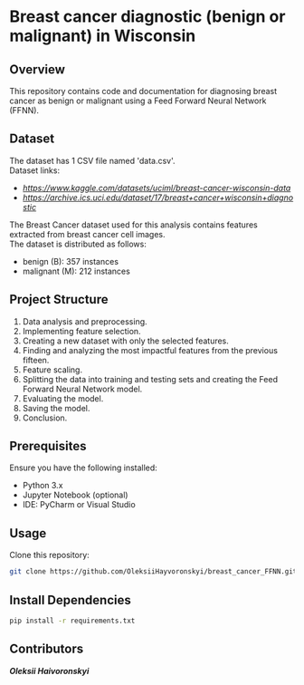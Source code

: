 
# **Breast cancer diagnostic (benign or malignant) in Wisconsin**

## Overview
This repository contains code and documentation for diagnosing breast cancer as benign or malignant using a Feed Forward Neural Network (FFNN).

## Dataset
The dataset has 1 CSV file named 'data.csv'.
<br>Dataset links:
- *https://www.kaggle.com/datasets/uciml/breast-cancer-wisconsin-data*
- *https://archive.ics.uci.edu/dataset/17/breast+cancer+wisconsin+diagnostic*

The Breast Cancer dataset used for this analysis contains features extracted from breast cancer cell images.
<br>The dataset is distributed as follows:
- benign (B): 357 instances
- malignant (M): 212 instances

## Project Structure
1. Data analysis and preprocessing.
2. Implementing feature selection.
3. Creating a new dataset with only the selected features.
4. Finding and analyzing the most impactful features from the previous fifteen.
5. Feature scaling.
6. Splitting the data into training and testing sets and creating the Feed Forward Neural Network model.
7. Evaluating the model.
8. Saving the model.
9. Conclusion.

## Prerequisites
Ensure you have the following installed:
- Python 3.x
- Jupyter Notebook (optional)
- IDE: PyCharm or Visual Studio

## Usage
Clone this repository:
```sh
git clone https://github.com/OleksiiHayvoronskyi/breast_cancer_FFNN.git
```

## Install Dependencies
```sh
pip install -r requirements.txt
```

## Contributors
***Oleksii Haivoronskyi***
